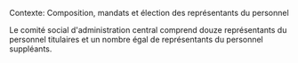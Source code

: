 Contexte: Composition, mandats et élection des représentants du personnel

Le comité social d'administration central comprend douze représentants du personnel titulaires et un nombre égal de représentants du personnel suppléants.